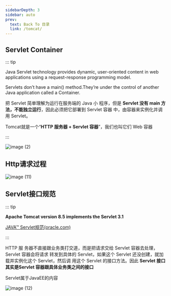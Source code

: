 ```yaml
---
sidebarDepth: 3
sidebar: auto
prev:
  text: Back To 目录
  link: /tomcat/
---
```


## Servlet Container

::: tip

Java Servlet technology provides dynamic, user-oriented content in web applications using a request-response programming model.

Servlets don’t have a main() method.They’re under the control of another Java application called a Container.

把 Servlet 简单理解为运行在服务端的 Java 小 程序，但是 **Servlet 没有 main 方法，不能独立运行**，因此必须把它部署到 Servlet 容器 中，由容器来实例化并调用 Servlet。

Tomcat就是一个“**HTTP 服务器 + Servlet 容器**”，我们也叫它们 Web 容器

:::

![image (2)](https://gitee.com/q10viking/PictureRepos/raw/master/images//202112061010707.jpg)

## Http请求过程

![image (11)](https://gitee.com/q10viking/PictureRepos/raw/master/images//202112041331328.jpg)



## Servlet接口规范

::: tip

**Apache Tomcat version 8.5 implements the Servlet 3.1**

[JAVA™ Servlet规范(oracle.com)](https://download.oracle.com/otn-pub/jcp/servlet-3_1-fr-spec/servlet-3_1-final.pdf?AuthParam=1638599308_cd92a269e7bc665ec5ae0fcd9287053b)

:::

HTTP 服 务器不直接跟业务类打交道，而是把请求交给 Servlet 容器去处理，Servlet 容器会将请求 转发到具体的 Servlet，如果这个 Servlet 还没创建，就加载并实例化这个 Servlet，然后调 用这个 Servlet 的接口方法。因此 **Servlet 接口其实是Servlet 容器跟具体业务类之间的接口**

Servlet属于JavaEE的内容

![image (12)](https://gitee.com/q10viking/PictureRepos/raw/master/images//202112041337554.jpg)

